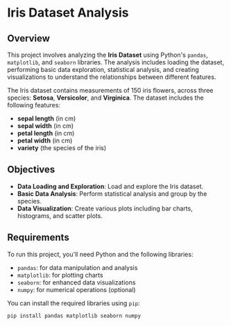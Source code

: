 # Iris Dataset Analysis

## Overview

This project involves analyzing the **Iris Dataset** using Python's `pandas`, `matplotlib`, and `seaborn` libraries. The analysis includes loading the dataset, performing basic data exploration, statistical analysis, and creating visualizations to understand the relationships between different features.

The Iris dataset contains measurements of 150 iris flowers, across three species: **Setosa**, **Versicolor**, and **Virginica**. The dataset includes the following features:
- **sepal length** (in cm)
- **sepal width** (in cm)
- **petal length** (in cm)
- **petal width** (in cm)
- **variety** (the species of the iris)

## Objectives

- **Data Loading and Exploration**: Load and explore the Iris dataset.
- **Basic Data Analysis**: Perform statistical analysis and group by the species.
- **Data Visualization**: Create various plots including bar charts, histograms, and scatter plots.

## Requirements

To run this project, you'll need Python and the following libraries:

- `pandas`: for data manipulation and analysis
- `matplotlib`: for plotting charts
- `seaborn`: for enhanced data visualizations
- `numpy`: for numerical operations (optional)

You can install the required libraries using `pip`:

```bash
pip install pandas matplotlib seaborn numpy
